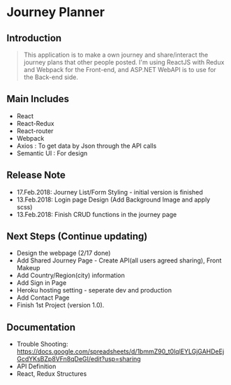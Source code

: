 # Journey Planner

## Introduction
> This application is to make a own journey and share/interact the journey plans that other people posted.
> I'm using ReactJS with Redux and Webpack for the Front-end, and ASP.NET WebAPI is to use for the Back-end side.

## Main Includes
* React
* React-Redux
* React-router
* Webpack
* Axios : To get data by Json through the API calls
* Semantic UI : For design

## Release Note
* 17.Feb.2018: Journey List/Form Styling - initial version is finished
* 13.Feb.2018: Login page Design (Add Background Image and apply scss)
* 13.Feb.2018: Finish CRUD functions in the journey page

## Next Steps (Continue updating)
* Design the webpage (2/17 done)
* Add Shared Journey Page - Create API(all users agreed sharing), Front Makeup
* Add Country/Region(city) information
* Add Sign in Page
* Heroku hosting setting - seperate dev and production
* Add Contact Page
* Finish 1st Project (version 1.0).

## Documentation
* Trouble Shooting: https://docs.google.com/spreadsheets/d/1bmmZ90_t0lqlEYLGjGAHDeEjGcdYKsBZp8VFn8qDeGI/edit?usp=sharing
* API Definition
* React, Redux Structures